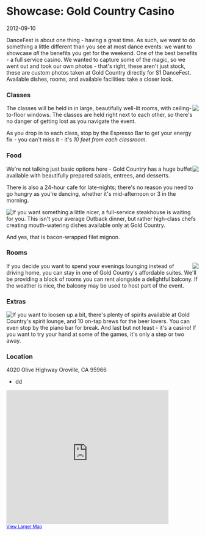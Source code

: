 # Showcase: Gold Country Casino
2012-09-10

DanceFest is about one thing - having a great time.  As such, we want to do something a little different than you see at most dance events: we want to showcase *all* the benefits you get for the weekend.  One of the best benefits - a full service casino.  We wanted to capture some of the magic, so we went out and took our own photos - that's right, these aren't just stock, these are custom photos taken at Gold Country directly for S1 DanceFest.  Available dishes, rooms, and available facilities: take a closer look.

### Classes
<img src="http://s1dancefest.com/images/articles/showcase-the-venue/espressobar.jpg" style="float: right;" />
The classes will be held in in large, beautifully well-lit rooms, with ceiling-to-floor windows.  The classes are held right next to each other, so there's no danger of getting lost as you navigate the event.

As you drop in to each class, stop by the Espresso Bar to get your energy fix - you can't miss it - it's *10 feet from each classroom*.

### Food
<img src="http://s1dancefest.com/images/articles/showcase-the-venue/buffetdesserts.jpg" style="float: right;" />
We're not talking just basic options here - Gold Country has a huge buffet available with beautifully prepared salads, entrees, and desserts.  

There is also a 24-hour cafe for late-nights; there's no reason you need to go hungry as you're dancing, whether it's mid-afternoon or 3 in the morning.

<img src="http://s1dancefest.com/images/articles/showcase-the-venue/baconsteak.jpg" style="float: left; margin-left: 0;" />

If you want something a little nicer, a full-service steakhouse is waiting for you.  This isn't your average Outback dinner, but rather high-class chefs creating mouth-watering dishes available only at Gold Country.

And yes, that is bacon-wrapped filet mignon.

### Rooms
<img src="http://s1dancefest.com/images/articles/showcase-the-venue/bedroom.jpg" style="float: right;" />
If you decide you want to spend your evenings lounging instead of driving home, you can stay in one of Gold Country's affordable suites.  We'll be providing a block of rooms you can rent alongside a delightful balcony.  If the weather is nice, the balcony may be used to host part of the event.

### Extras
<img src="http://s1dancefest.com/images/articles/showcase-the-venue/spirits.jpg" style="float: left; margin-left: 0px;" />
If you want to loosen up a bit, there's plenty of spirits available at Gold Country's spirit lounge, and 10 on-tap brews for the beer lovers.  You can even stop by the piano bar for break.  And last but not least - it's a casino!  If you want to try your hand at some of the games, it's only a step or two away.

### Location
4020 Olive Highway
Oroville, CA 95966
<ul><li>dd</li></ul>
<iframe width="425" height="350" frameborder="0" scrolling="no" marginheight="0" marginwidth="0" src="https://maps.google.com/maps?f=q&amp;source=s_q&amp;hl=en&amp;geocode=&amp;q=Gold+Country+Casino+%26+Hotel,+Olive+Highway,+Oroville,+CA&amp;aq=0&amp;oq=gold+country+casino&amp;sll=39.757846,-121.805901&amp;sspn=0.187391,0.252686&amp;ie=UTF8&amp;hq=Gold+Country+Casino+%26+Hotel,+Olive+Highway,+Oroville,+CA&amp;t=m&amp;z=14&amp;iwloc=A&amp;cid=7957918829246097347&amp;ll=39.504798,-121.50502&amp;output=embed"></iframe><br /><small><a href="https://maps.google.com/maps?f=q&amp;source=embed&amp;hl=en&amp;geocode=&amp;q=Gold+Country+Casino+%26+Hotel,+Olive+Highway,+Oroville,+CA&amp;aq=0&amp;oq=gold+country+casino&amp;sll=39.757846,-121.805901&amp;sspn=0.187391,0.252686&amp;ie=UTF8&amp;hq=Gold+Country+Casino+%26+Hotel,+Olive+Highway,+Oroville,+CA&amp;t=m&amp;z=14&amp;iwloc=A&amp;cid=7957918829246097347&amp;ll=39.504798,-121.50502" style="color:#0000FF;text-align:left">View Larger Map</a></small>